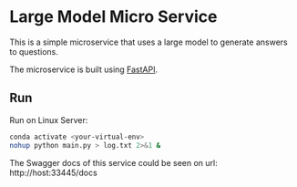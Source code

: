 # Large Model Micro Service

This is a simple microservice that uses a large model to generate answers to questions.

The microservice is built using [FastAPI](https://fastapi.tiangolo.com/zh/).

## Run

Run on Linux Server:

```bash
conda activate <your-virtual-env>
nohup python main.py > log.txt 2>&1 &
```

The Swagger docs of this service could be seen on url: http://host:33445/docs
